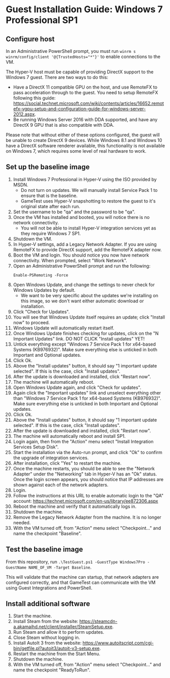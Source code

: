 # Guest Installation Guide: Windows 7 Professional SP1

## Configure host

In an Administrative PowerShell prompt, you must run `winrm s winrm/config/client '@{TrustedHosts="*"}'` to enable connections to the VM.

The Hyper-V host must be capable of providing DirectX support to the Windows 7 guest.  There are two ways to do this:
- Have a DirectX 11 compatible GPU on the host, and use RemoteFX to pass acceleration through to the guest.  You need to setup RemoteFX following this guide: https://social.technet.microsoft.com/wiki/contents/articles/16652.remotefx-vgpu-setup-and-configuration-guide-for-windows-server-2012.aspx.
- Be running Windows Server 2016 with DDA supported, and have any DirectX 9 GPU that is also compatible with DDA.

Please note that without either of these options configured, the guest will be unable to create DirectX 9 devices.  While Windows 8.1 and Windows 10 have a DirectX software renderer available, this functionality is not available on Windows 7, which requires some level of real hardware to work.

## Set up the baseline image

1. Install Windows 7 Professional in Hyper-V using the ISO provided by MSDN.
    - Do not turn on updates.  We will manually install Service Pack 1 to ensure that is the baseline.
    - GameTest uses Hyper-V snapshotting to restore the guest to it's original state after each run.
2. Set the username to be "qa" and the password to be "qa".
3. Once the VM has installed and booted, you will notice there is no network connectivity.
    - You will not be able to install Hyper-V integration services yet as they require Windows 7 SP1.
4. Shutdown the VM.
5. In Hyper-V settings, add a Legacy Network Adapter.  If you are using RemoteFX to provide DirectX support, add the RemoteFX adapter now.
6. Boot the VM and login.  You should notice you now have network connectivity.  When prompted, select "Work Network".
7. Open an Administrative PowerShell prompt and run the following:
   ```
   Enable-PSRemoting -Force
   ```
8. Open Windows Update, and change the settings to never check for Windows Updates by default.
    - We want to be very specific about the updates we're installing on this image, so we don't want either automatic download or installation.
9. Click "Check for Updates".
10. You will see that Windows Update itself requires an update; click "Install now" to proceed.
11. Windows Update will automatically restart itself.
12. Once Windows Update finishes checking for updates, click on the "N Important Updates" link.  DO NOT CLICK "Install updates" YET!
13. Untick everything except "Windows 7 Service Pack 1 for x64-based Systems (KB976932)".  Make sure everything else is unticked in both Important and Optional updates.
14. Click Ok.
15. Above the "Install updates" button, it should say "1 important update selected".  If this is the case, click "Install updates".
16. After the update is downloaded and installed, click "Restart now".
17. The machine will automatically reboot.
18. Open Windows Update again, and click "Check for updates".
19. Again click the "Important updates" link and unselect everything other than "Windows 7 Service Pack 1 for x64-based Systems (KB976932)".  Make sure everything else is unticked in both Important and Optional updates.
20. Click Ok.
21. Above the "Install updates" button, it should say "1 important update selected".  If this is the case, click "Install updates".
22. After the update is downloaded and installed, click "Restart now".
23. The machine will automatically reboot and install SP1.
24. Login again, then from the "Action" menu select "Install Integration Services Setup Disk".
25. Start the installation via the Auto-run prompt, and click "Ok" to confirm the upgrade of integration services.
26. After installation, click "Yes" to restart the machine.
27. Once the machine restarts, you should be able to see the "Network Adapter" under the "Networking" tab in Hyper-V has an "Ok" status.  Once the login screen appears, you should notice that IP addresses are shown against each of the network adapters.
29. Login.
30. Follow the instructions at this URL to enable automatic login to the "QA" account: https://technet.microsoft.com/en-us/library/ee872306.aspx
31. Reboot the machine and verify that it automatically logs in.
32. Shutdown the machine.
33. Remove the Legacy Network Adapter from the machine.  It is no longer needed.
34. With the VM turned off, from "Action" menu select "Checkpoint..." and name the checkpoint "Baseline".

## Test the baseline image

From this repository, run `.\TestGuest.ps1 -GuestType Windows7Pro -GuestName NAME_OF_VM -Target Baseline`.

This will validate that the machine can startup, that network adapters are configured correctly, and that GameTest can communicate with the VM using Guest Integrations and PowerShell.

## Install additional software

1. Start the machine.
2. Install Steam from the website: https://steamcdn-a.akamaihd.net/client/installer/SteamSetup.exe.
3. Run Steam and allow it to perform updates.
4. Close Steam without logging in.
5. Install AutoIt 3 from the website: https://www.autoitscript.com/cgi-bin/getfile.pl?autoit3/autoit-v3-setup.exe.
6. Restart the machine from the Start Menu.
7. Shutdown the machine.
8. With the VM turned off, from "Action" menu select "Checkpoint..." and name the checkpoint "ReadyToRun".